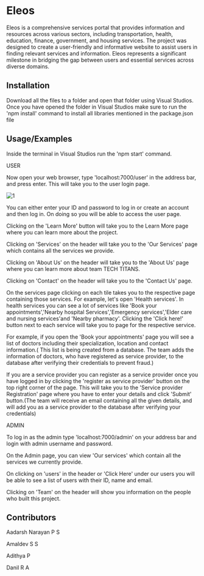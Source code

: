 # Eleos

Eleos is a comprehensive services portal that provides information and resources across various sectors, including transportation, health, education, finance, government, and housing services. The project was designed to create a user-friendly and informative website to assist users in finding relevant services and information. Eleos represents a significant milestone in bridging the gap between users and essential services across diverse domains.

## Installation

Download all the files to a folder and open that folder using Visual Studios. Once you have opened the folder in Visual Studios make sure to run the 'npm install' command to install all libraries mentioned in the package.json file

## Usage/Examples
Inside the terminal in Visual Studios run the 'npm start' command.


USER 



Now open your web browser, type 'localhost:7000/user' in the address bar, and press enter. This will take you to the user login page.

![1](https://github.com/user-attachments/assets/217a16e8-6003-4932-a908-f1645a93de57)


You can either enter your ID and password to log in or create an account and then log in. On doing so you will be able to access the user page. 



Clicking on the 'Learn More' button will take you to the Learn More page where you can learn more about the project.

Clicking on 'Services' on the header will take you to the 'Our Services' page which contains all the services we provide. 

Clicking on 'About Us' on the header will take you to the 'About Us' page where you can learn more about team TECH TITANS.

Clicking on 'Contact' on the header will take you to the 'Contact Us' page.

On the services page clicking on each tile takes you to the respective page containing those services. For example, let's open 'Health services'. In health services you can see a lot of services like 'Book your appointments','Nearby hospital Services','Emergency services','Elder care and nursing services'and 'Nearby pharmacy'. Clicking the 'Click here!' button next to each service will take you to page for the respective service.

For example, if you open the 'Book your appointments' page you will see a list of doctors including their specialization, location and contact information.( This list is being created from a database. The team adds the information of doctors, who have registered as service provider, to the database after verifying their credentials to prevent fraud.)

If you are a service provider you can register as a service provider once you have logged in by clicking the 'register as service provider' button on the top right corner of the page.
This will take you to the 'Service provider Registration' page where you have to enter your details and click 'Submit' button.(The team will receive an email containing all the given details, and will add you as a service provider to the database after verifying your credentials)




ADMIN 

To log in as the admin type 'localhost:7000/admin' on your address bar and login with admin username and password. 

On the Admin page, you can view 'Our services' which contain all the services we currently provide.

On clicking on 'users' in the header or 'Click Here' under our users you will be able to see a list of users with their ID, name and email.

Clicking on 'Team' on the header will show you information on the people who built this project.

## Contributors

Aadarsh Narayan P S

Amaldev S S

Adithya P

Danil R A
